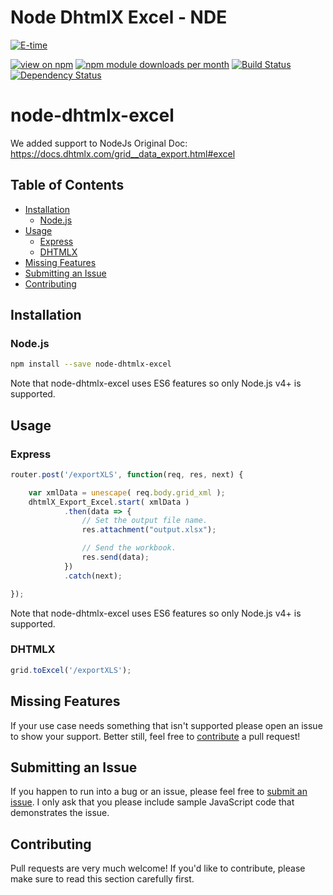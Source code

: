# Node DhtmlX Excel - NDE

[![E-time](https://www.e-time.it/wp-content/uploads/2017/07/E-time_white_bo.png)](https://www.e-time.it)


[![view on npm](http://img.shields.io/npm/v/node-dhtmlx-excel.svg)](https://www.npmjs.org/package/node-dhtmlx-excel)
[![npm module downloads per month](http://img.shields.io/npm/dm/node-dhtmlx-excel.svg)](https://www.npmjs.org/package/node-dhtmlx-excel)
[![Build Status](https://travis-ci.org/sistemi-etime/node-dhtmlx-excel.svg?branch=master)](https://travis-ci.org/sistemi-etime/node-dhtmlx-excel)
[![Dependency Status](https://david-dm.org/sistemi-etime/node-dhtmlx-excel.svg)](https://david-dm.org/sistemi-etime/node-dhtmlx-excel)

# node-dhtmlx-excel
We added support to NodeJs
Original Doc: https://docs.dhtmlx.com/grid__data_export.html#excel

## Table of Contents
- [Installation](#installation)
  * [Node.js](#nodejs)
- [Usage](#usage)
  * [Express](#express)
  * [DHTMLX](#dhtmlx)
- [Missing Features](#missing-features)
- [Submitting an Issue](#submitting-an-issue)
- [Contributing](#contributing)

## Installation
### Node.js
```bash
npm install --save node-dhtmlx-excel
```
Note that node-dhtmlx-excel uses ES6 features so only Node.js v4+ is supported.
## Usage
### Express
```javascript
router.post('/exportXLS', function(req, res, next) {

    var xmlData = unescape( req.body.grid_xml );
    dhtmlX_Export_Excel.start( xmlData )
            .then(data => {
                // Set the output file name.
                res.attachment("output.xlsx");

                // Send the workbook.
                res.send(data);
            })
            .catch(next);

});
```
Note that node-dhtmlx-excel uses ES6 features so only Node.js v4+ is supported.
### DHTMLX
```javascript
grid.toExcel('/exportXLS');
```
## Missing Features
If your use case needs something that isn't supported please open an issue to show your support. Better still, feel free to [contribute](#contributing) a pull request!

## Submitting an Issue
If you happen to run into a bug or an issue, please feel free to [submit an issue](https://github.com/sistemi-etime/node-dhtmlx-excel/issues). I only ask that you please include sample JavaScript code that demonstrates the issue.

## Contributing
Pull requests are very much welcome! If you'd like to contribute, please make sure to read this section carefully first.


